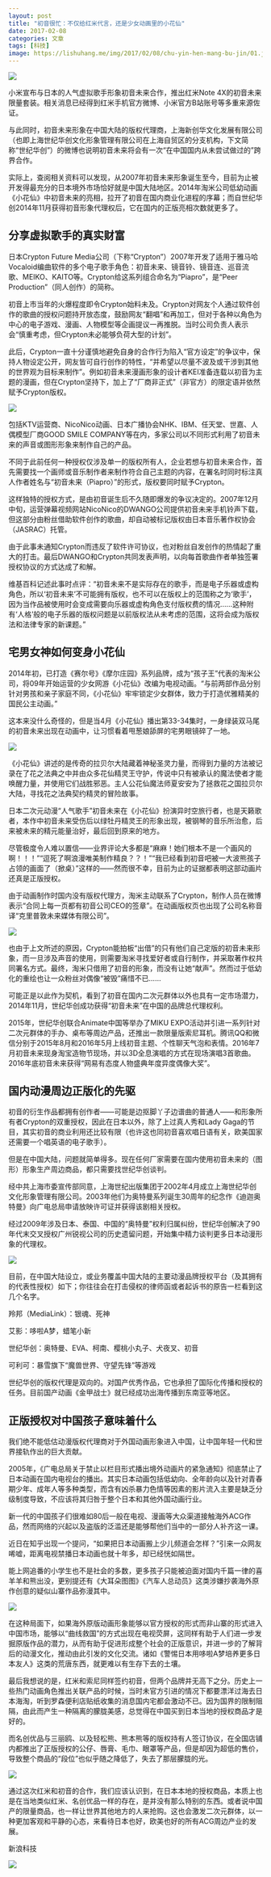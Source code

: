 ```yaml
---
layout: post
title: "初音很忙：不仅给红米代言，还是少女动画里的小花仙"
date: 2017-02-08
categories: 文章
tags: [科技]
image: https://lishuhang.me/img/2017/02/08/chu-yin-hen-mang-bu-jin/01.jpg
---
```


![](http://mmbiz.qpic.cn/mmbiz_jpg/AdRKyBVLoHIIFDFNjJDl59v6wofAr3suQLMkicFQpCZdTedn3J4UsQgDjRpfuO8Yg4ehVJJoXsQAwEiaCBA4R3NQ/0?wx_fmt=jpeg)

小米宣布与日本的人气虚拟歌手形象初音未来合作，推出红米Note 4X的初音未来限量套装。相关消息已经得到红米手机官方微博、小米官方B站账号等多重来源佐证。

与此同时，初音未来形象在中国大陆的版权代理商，上海新创华文化发展有限公司（也即上海世纪华创文化形象管理有限公司在上海自贸区的分支机构，下文简称“世纪华创”）的微博也说明初音未来将会有一次“在中国国内从未尝试做过的”跨界合作。

实际上，查阅相关资料可以发现，从2007年初音未来形象诞生至今，目前为止被开发得最充分的日本境外市场恰好就是中国大陆地区。2014年淘米公司低幼动画《小花仙》中初音未来的亮相，拉开了初音在国内商业化进程的序幕；而自世纪华创2014年11月获得初音形象代理权后，它在国内的正版亮相次数就更多了。

## 分享虚拟歌手的真实财富

日本Crypton Future Media公司（下称“Crypton”）2007年开发了适用于雅马哈Vocaloid编曲软件的多个电子歌手角色：初音未来、镜音铃、镜音连、巡音流歌、MEIKO、KAITO等。Crypton给这系列组合命名为“Piapro”，是“Peer Production”（同人创作）的简称。

初音上市当年的火爆程度即令Crypton始料未及。Crypton对网友个人通过软件创作的歌曲的授权问题持开放态度，鼓励网友“翻唱”和再加工，但对于各种以角色为中心的电子游戏、漫画、人物模型等企画提议一再推脱。当时公司负责人表示会“慎重考虑，但Crypton未必能够负荷大型的计划”。

此后，Crypton一直十分谨慎地避免自身的合作行为陷入“官方设定”的争议中，保持人物设定公开，网友皆可自行创作的特性，“并希望以尽量不波及或干涉到其他的世界观为目标来制作”。例如初音未来漫画形象的设计者KEI准备连载以初音为主题的漫画，但在Crypton坚持下，加上了“厂商非正式”（非官方）的限定语并依然赋予Crypton版权。

![](https://lishuhang.me/img/2017/02/08/chu-yin-hen-mang-bu-jin/01.jpg)

包括KTV运营商、NicoNico动画、日本广播协会NHK、IBM、任天堂、世嘉、人偶模型厂商GOOD SMILE COMPANY等在内，多家公司以不同形式利用了初音未来的声音或图形形象来制作自己的产品。

不同于此前任何一种授权仅涉及单一的版权所有人，企业若想与初音未来合作，首先需要找一个画师或音乐制作者来制作符合自己主题的内容，在署名时同时标注真人作者姓名与“初音未来（Piapro）”的形式，版权要同时赋予Crypton。

这样独特的授权方式，是由初音诞生后不久随即爆发的争议决定的。2007年12月中旬，运营弹幕视频网站NicoNico的DWANGO公司提供初音未来手机铃声下载，但这部分由粉丝借助软件创作的歌曲，却自动被标记版权由日本音乐著作权协会（JASRAC）托管。

由于此事未通知Crypton而违反了软件许可协议，也对粉丝自发创作的热情起了重大的打击。最后DWANGO和Crypton共同发表声明，以向每首歌曲作者单独签署授权协议的方式达成了和解。

维基百科记述此事时点评：“初音未来不是实际存在的歌手，而是电子乐器或虚构角色，所以‘初音未来’不可能拥有版权，也不可以在版权上的范围称之为‘歌手’，因为当作品被使用时会变成需要向乐器或虚构角色支付版权费的情况……这种附有‘人格’般的电子乐器的版权问题是以前版权法从未考虑的范围，这将会成为版权法和法律专家的新课题。”

## 宅男女神如何变身小花仙

2014年初，已打造《赛尔号》《摩尔庄园》系列品牌，成为“孩子王”代表的淘米公司，将09年开始运营的少女网游《小花仙》改编为电视动画。“与前两部作品分别针对男孩和亲子家庭不同，《小花仙》牢牢锁定少女群体，致力于打造优雅精美的国民公主动画。”

这本来没什么奇怪的，但是当4月《小花仙》播出第33-34集时，一身绿装双马尾的初音未来出现在动画中，让习惯看着甩葱娘舔屏的宅男眼镜碎了一地。

![](https://lishuhang.me/img/2017/02/08/chu-yin-hen-mang-bu-jin/02.png)

《小花仙》讲述的是传奇的拉贝尔大陆藏着神秘圣灵力量，而得到力量的方法被记录在了花之法典之中并由众多花仙精灵王守护，传说中只有被承认的魔法使者才能唤醒力量，并使用它们战胜邪恶。主人公花仙魔法师夏安安为了拯救花之国拉贝尔大陆，寻找花之法典契约精灵的冒险故事。

日本二次元动漫“人气歌手”初音未来在《小花仙》扮演异时空旅行者，也是天籁歌者，本作中初音未来受伤后以绿牡丹精灵王的形象出现，被钢琴的音乐所治愈，后来被未来的精元能量治好，最后回到原来的地方。

尽管极度令人难以置信——业界评论大多都是“麻麻！她们根本不是一个画风的啊！！！”“逗死了啊浪漫唯美制作精良？？！”“我已经看到初音吧被一大波熊孩子占领的画面了（掀桌）”这样的——然而很不幸，目前为止的证据都表明这部动画片还真是正版授权。

由于动画制作时国内没有版权代理方，淘米主动联系了Crypton，制作人员在微博表示“合同上每一页都有初音公司CEO的签章”。在动画版权页也出现了公司名称音译“克里普敦未来媒体有限公司”。

![](https://lishuhang.me/img/2017/02/08/chu-yin-hen-mang-bu-jin/03.png)

也由于上文所述的原因，Crypton能拍板“出借”的只有他们自己定版的初音未来形象，而一旦涉及声音的使用，则需要淘米寻找爱好者或自行制作，并采取著作权共同署名方式。最终，淘米只借用了初音的形象，而没有让她“献声”。然而过于低幼化的重绘也让一众粉丝对偶像“被毁”痛惜不已……

可能正是以此作为契机，看到了初音在国内二次元群体以外也具有一定市场潜力，2014年11月，世纪华创成功获得“初音未来”在中国的品牌总代理权利。

2015年，世纪华创联合Animate中国等举办了MIKU EXPO活动并引进一系列针对二次元群体的手办、桌布等周边产品，还推出一款限量版索尼耳机。腾讯QQ和微信分别于2015年8月和2016年5月上线初音主题、个性聊天气泡和表情。2016年7月初音未来现身淘宝造物节现场，并以3D全息演唱的方式在现场演唱3首歌曲。2016年底初音未来获得“网易有态度人物盛典年度异度偶像大奖”。

## 国内动漫周边正版化的先驱

初音的衍生作品都拥有创作者——可能是边抠脚丫子边谱曲的普通人——和形象所有者Crypton的双重授权，因此在日本以外，除了上过真人秀和Lady Gaga的节目，其实初音的商业利用还比较有限（也许这也同初音喜欢唱日语有关，欧美国家还需要一个唱英语的电子歌手）。

但是在中国大陆，问题就简单得多。现在任何厂家需要在国内使用初音未来的（图形）形象生产周边商品，都只需要找世纪华创谈判。

经中共上海市委宣传部同意，上海世纪出版集团于2002年4月成立上海世纪华创文化形象管理有限公司。2003年他们为奥特曼系列诞生30周年的纪念作《迪迦奥特曼》向广电总局申请放映许可证并获得该剧相关授权。

经过2009年涉及日本、泰国、中国的“奥特曼”权利归属纠纷，世纪华创解决了90年代末交叉授权广州锐视公司的历史遗留问题，开始集中精力谈判更多日本动漫形象的代理权。

![](https://lishuhang.me/img/2017/02/08/chu-yin-hen-mang-bu-jin/04.png)

目前，在中国大陆设立，或业务覆盖中国大陆的主要动漫品牌授权平台（及其拥有的代表性授权）如下；你往往会在打击侵权的律师函或者起诉书的原告一栏看到这几个名字。

羚邦（MediaLink）：银魂、死神

艾影：哆啦A梦，蜡笔小新

世纪华创：奥特曼、EVA、柯南、樱桃小丸子、犬夜叉、初音

可利可：暴雪旗下“魔兽世界、守望先锋”等游戏

世纪华创的版权代理是双向的。对国产优秀作品，它也承担了国际化传播和授权的任务。目前国产动画《金甲战士》就已经成功出海传播到东南亚等地区。

## 正版授权对中国孩子意味着什么

我们绝不能低估动漫版权代理商对于外国动画形象进入中国，让中国年轻一代和世界接轨作出的巨大贡献。

2005年，《广电总局关于禁止以栏目形式播出境外动画片的紧急通知》彻底禁止了日本动画在国内电视台的播出。其实日本动画包括低幼向、全年龄向以及针对青春期少年、成年人等多种类型，而含有凶杀暴力色情等因素的影片流入主要是缺乏分级制度导致，不应该将其归咎于整个日本和其他外国动画行业。

新一代的中国孩子们很难如80后一般在电视、漫画等大众渠道接触海外ACG作品，然而网络的兴起以及盗版的泛滥还是能够帮他们当中的一部分人补齐这一课。

近日在知乎出现一个提问，“如果把日本动画搬上少儿频道会怎样？”引来一众网友唏嘘，距离电视禁播日本动画也就十年多，却已经恍如隔世。

能上网追番的小学生也不是社会的多数，更多孩子只能被迫面对国内千篇一律的喜羊羊和熊出没，更别提还有《大耳朵图图》《汽车人总动员》这类涉嫌抄袭海外原作创意的疑似山寨作品弥漫其中。

![](https://lishuhang.me/img/2017/02/08/chu-yin-hen-mang-bu-jin/05.jpg)

在这种局面下，如果海外原版动画形象能够以官方授权的形式而非山寨的形式进入中国市场，能够以“曲线救国”的方式出现在电视荧屏，这同样有助于人们进一步发掘原版作品的潜力，从而有助于促进形成整个社会的正版意识，并进一步的了解背后的动漫文化，推动由此引发的文化交流。诸如《警惕日本用哆啦A梦培养更多日本友人》这类的荒唐东西，就更难以有生存下去的土壤。

最后我想说的是，红米和索尼同样签约初音，但两个品牌并无高下之分。历史上一些热门动画角色推出关联产品的时候，当时未官方引进的情况下都要漂洋过海去日本海淘，听到罗森便利店贴纸收集的消息国内宅都会激动不已。因为国界的限制阻隔，由此而产生一种隔离的朦胧美感，总觉得在中国买到日本当地的授权商品才是好的。

而名创优品与三丽鸥、以及轻松熊、熊本熊等的版权持有人签订协议，在全国店铺内都推出了正版授权的公仔、唇膏、毛巾、眼罩等产品，但是却因为超低的售价，导致整个商品的“段位”也似乎随之降低了，失去了那层朦胧的光。

![](https://lishuhang.me/img/2017/02/08/chu-yin-hen-mang-bu-jin/06.jpg)

通过这次红米和初音的合作，我们应该认识到，在日本本地的授权商品，本质上也是在当地类似红米、名创优品一样的存在，是并没有那么特别的东西。或者说中国产的限量商品，也一样让世界其他地方的人来抢购。这也会激发二次元群体，以一种更加客观和平静的心态，来看待日本也好，欧美也好的所有ACG周边产业的发展。

新浪科技

![](https://lishuhang.me/img/2017/02/08/chu-yin-hen-mang-bu-jin/07.jpg)